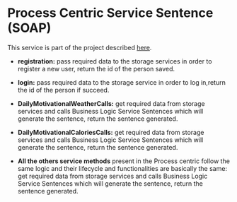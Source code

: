 # Process Centric Service Sentence (SOAP)

This service is part of the project described [here](https://github.com/ddellagiacoma/introsde-2017-userinterface).

* **registration:** pass required data to the storage services in order to register a new user, return the id of the person saved.

*	**login:** pass required data to the storage service in order to log in,return the id of the person if succeed.

*	**DailyMotivationalWeatherCalls:** get required data from storage services and calls Business Logic Service Sentences which will generate the sentence, return the sentence generated.

*	**DailyMotivationalCaloriesCalls:** get required data from storage services and calls Business Logic Service Sentences which will generate the sentence, return the sentence generated.

* **All the others service methods** present in the Process centric follow the same logic and their lifecycle and functionalities are basically the same: get required data from storage services and calls Business Logic Service Sentences which will generate the sentence, return the sentence generated.
